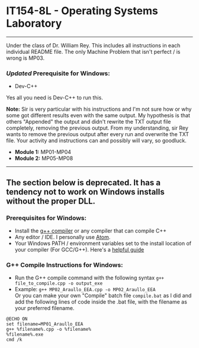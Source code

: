# IT154-8L - Operating Systems Laboratory
***
Under the class of Dr. William Rey. 
This includes all instructions in each individual README file. The only Machine Problem that isn't perfect / is wrong is MP03.

### *Updated* Prerequisite for Windows:
- Dev-C++

Yes all you need is Dev-C++ to run this.

**Note:** Sir is very particular with his instructions and I'm not sure how or why some got different results even with the same output. My hypothesis is that others "Appended" the output and didn't rewrite the TXT output file completely, removing the previous output. From my understanding, sir Rey wants to remove the previous output after every run and overwrite the TXT file. Your activity and instructions can and possibly will vary, so goodluck.

- **Module 1:** MP01-MP04
- **Module 2:** MP05-MP08

***
## The section below is deprecated. It has a tendency not to work on Windows installs without the proper DLL.
### Prerequisites for Windows:
- Install the [g++ compiler](https://sourceforge.net/projects/mingw/) or any compiler that can compile C++
- Any editor / IDE. I personally use [Atom](https://atom.io/).
- Your Windows PATH / environment variables set to the install location of your compiler (For GCC/G++). Here's a [helpful guide](https://www.scaler.com/topics/c/c-compiler-for-windows/)

### G++ Compile Instructions for Windows:
- Run the G++ compile command with the following syntax `g++ file_to_compile.cpp -o output_exe`
- Example: `g++ MP02_Araullo_EEA.cpp -o MP02_Araullo_EEA`<br/>
Or you can make your own "Compile" batch file `compile.bat` as I did and add the following lines of code inside the .bat file, with the filename as your preferred filename.
```
@ECHO ON
set filename=MP01_Araullo_EEA
g++ %filename%.cpp -o %filename%
%filename%.exe
cmd /k
```
